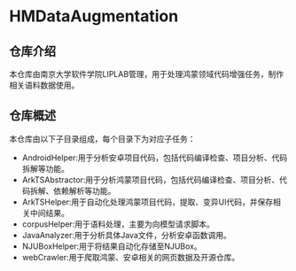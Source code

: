 # HMDataAugmentation

## 仓库介绍
本仓库由南京大学软件学院LIPLAB管理，用于处理鸿蒙领域代码增强任务，制作相关语料数据使用。

## 仓库概述
本仓库由以下子目录组成，每个目录下为对应子任务：
* AndroidHelper:用于分析安卓项目代码，包括代码编译检查、项目分析、代码拆解等功能。
* ArkTSAbstractor:用于分析鸿蒙项目代码，包括代码编译检查、项目分析、代码拆解、依赖解析等功能。
* ArkTSHelper:用于自动化处理鸿蒙项目代码，提取、变异UI代码，并保存相关中间结果。
* corpusHelper:用于语料处理，主要为向模型请求脚本。
* JavaAnalyzer:用于分析具体Java文件，分析安卓函数调用。
* NJUBoxHelper:用于将结果自动化存储至NJUBox。
* webCrawler:用于爬取鸿蒙、安卓相关的网页数据及开源仓库。